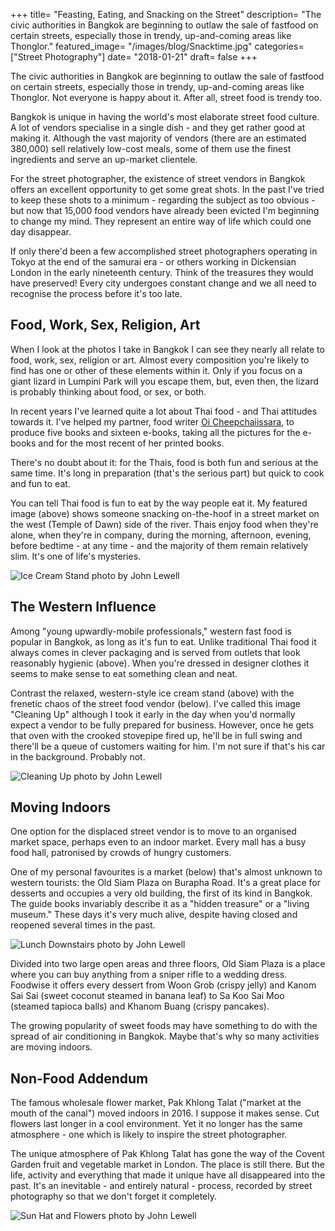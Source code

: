 +++
title= "Feasting, Eating, and Snacking on the Street"
description= "The civic authorities in Bangkok are beginning to outlaw the sale of fastfood on certain streets, especially those in trendy, up-and-coming areas like Thonglor."
featured_image= "/images/blog/Snacktime.jpg"
categories= ["Street Photography"]
date= "2018-01-21"
draft= false
+++

The civic authorities in Bangkok are beginning to outlaw the sale of fastfood on certain streets, especially those in trendy, up-and-coming areas like Thonglor. Not everyone is happy about it. After all, street food is trendy too.

Bangkok is unique in having the world's most elaborate street food culture. A lot of vendors specialise in a single dish - and they get rather good at making it. Although the vast majority of vendors (there are an estimated 380,000) sell relatively low-cost meals, some of them use the finest ingredients and serve an up-market clientele.

For the street photographer, the existence of street vendors in Bangkok offers an excellent opportunity to get some great shots. In the past I've tried to keep these shots to a minimum - regarding the subject as too obvious - but now that 15,000 food vendors have already been evicted I'm beginning to change my mind. They represent an entire way of life which could one day disappear.

If only there'd been a few accomplished street photographers operating in Tokyo at the end of the samurai era - or others working in Dickensian London in the early nineteenth century. Think of the treasures they would have preserved! Every city undergoes constant change and we all need to recognise the process before it's too late.

## Food, Work, Sex, Religion, Art
  
When I look at the photos I take in Bangkok I can see they nearly all relate to food, work, sex, religion or art. Almost every composition you're likely to find has one or other of these elements within it. Only if you focus on a giant lizard in Lumpini Park will you escape them, but, even then, the lizard is probably thinking about food, or sex, or both.

In recent years I've learned quite a lot about Thai food - and Thai attitudes towards it. I've helped my partner, food writer [Oi Cheepchaiissara](http://www.thaifoodsecrets.com/), to produce five books and sixteen e-books, taking all the pictures for the e-books and for the most recent of her printed books.

There's no doubt about it: for the Thais, food is both fun and serious at the same time. It's long in preparation (that's the serious part) but quick to cook and fun to eat.

You can tell Thai food is fun to eat by the way people eat it. My featured image (above) shows someone snacking on-the-hoof in a street market on the west (Temple of Dawn) side of the river. Thais enjoy food when they're alone, when they're in company, during the morning, afternoon, evening, before bedtime - at any time - and the majority of them remain relatively slim. It's one of life's mysteries.

<img class="lazyload" data-src="/images/blog/Ice_Cream_Stand.jpg" alt="Ice Cream Stand photo by John Lewell">

## The Western Influence
  
Among "young upwardly-mobile professionals," western fast food is popular in Bangkok, as long as it's fun to eat. Unlike traditional Thai food it always comes in clever packaging and is served from outlets that look reasonably hygienic (above). When you're dressed in designer clothes it seems to make sense to eat something clean and neat.

Contrast the relaxed, western-style ice cream stand (above) with the frenetic chaos of the street food vendor (below). I've called this image "Cleaning Up" although I took it early in the day when you'd normally expect a vendor to be fully prepared for business. However, once he gets that oven with the crooked stovepipe fired up, he'll be in full swing and there'll be a queue of customers waiting for him. I'm not sure if that's his car in the background. Probably not.

<img class="lazyload" data-src="/images/blog/Cleaning_Up.jpg" alt="Cleaning Up photo by John Lewell">

## Moving Indoors
  
One option for the displaced street vendor is to move to an organised market space, perhaps even to an indoor market. Every mall has a busy food hall, patronised by crowds of hungry customers.

One of my personal favourites is a market (below) that's almost unknown to western tourists: the Old Siam Plaza on Burapha Road. It's a great place for desserts and occupies a very old building, the first of its kind in Bangkok. The guide books invariably describe it as a "hidden treasure" or a "living museum." These days it's very much alive, despite having closed and reopened several times in the past.

<img class="lazyload" data-src="/images/blog/Lunch_Downstairs.jpg" alt="Lunch Downstairs photo by John Lewell">

Divided into two large open areas and three floors, Old Siam Plaza is a place where you can buy anything from a sniper rifle to a wedding dress. Foodwise it offers every dessert from Woon Grob (crispy jelly) and Kanom Sai Sai (sweet coconut steamed in banana leaf) to Sa Koo Sai Moo (steamed tapioca balls) and Khanom Buang (crispy pancakes).

The growing popularity of sweet foods may have something to do with the spread of air conditioning in Bangkok. Maybe that's why so many activities are moving indoors.

## Non-Food Addendum
  
The famous wholesale flower market, Pak Khlong Talat ("market at the mouth of the canal") moved indoors in 2016. I suppose it makes sense. Cut flowers last longer in a cool environment. Yet it no longer has the same atmosphere - one which is likely to inspire the street photographer.

The unique atmosphere of Pak Khlong Talat has gone the way of the Covent Garden fruit and vegetable market in London. The place is still there. But the life, activity and everything that made it unique have all disappeared into the past. It's an inevitable - and entirely natural - process, recorded by street photography so that we don't forget it completely.

<img class="lazyload" data-src="/images/blog/Sun_Hat_and_Flowers.jpg" alt="Sun Hat and Flowers photo by John Lewell">